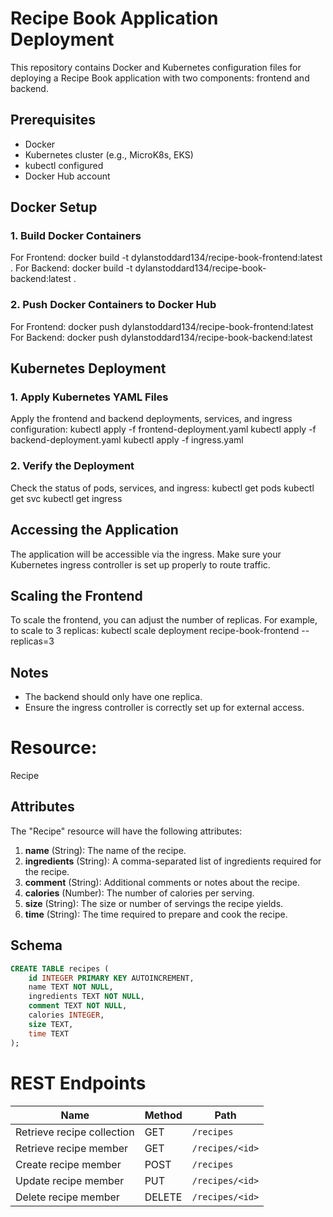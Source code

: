 # Recipe Book Application Deployment

This repository contains Docker and Kubernetes configuration files for deploying a Recipe Book application with two components: frontend and backend.

## Prerequisites

- Docker
- Kubernetes cluster (e.g., MicroK8s, EKS)
- kubectl configured
- Docker Hub account

## Docker Setup

### 1. Build Docker Containers
For Frontend:
docker build -t dylanstoddard134/recipe-book-frontend:latest .
For Backend:
docker build -t dylanstoddard134/recipe-book-backend:latest .

### 2. Push Docker Containers to Docker Hub
For Frontend:
docker push dylanstoddard134/recipe-book-frontend:latest
For Backend:
docker push dylanstoddard134/recipe-book-backend:latest

## Kubernetes Deployment

### 1. Apply Kubernetes YAML Files
Apply the frontend and backend deployments, services, and ingress configuration:
kubectl apply -f frontend-deployment.yaml
kubectl apply -f backend-deployment.yaml
kubectl apply -f ingress.yaml

### 2. Verify the Deployment
Check the status of pods, services, and ingress:
kubectl get pods
kubectl get svc
kubectl get ingress

## Accessing the Application
The application will be accessible via the ingress. Make sure your Kubernetes ingress controller is set up properly to route traffic.

## Scaling the Frontend
To scale the frontend, you can adjust the number of replicas. For example, to scale to 3 replicas:
kubectl scale deployment recipe-book-frontend --replicas=3

## Notes
- The backend should only have one replica.
- Ensure the ingress controller is correctly set up for external access.


# Resource: 
Recipe

## Attributes
The "Recipe" resource will have the following attributes:

1. **name** (String): The name of the recipe.
2. **ingredients** (String): A comma-separated list of ingredients required for the recipe.
3. **comment** (String): Additional comments or notes about the recipe.
4. **calories** (Number): The number of calories per serving.
5. **size** (String): The size or number of servings the recipe yields.
6. **time** (String): The time required to prepare and cook the recipe.

## Schema

```sql
CREATE TABLE recipes (
    id INTEGER PRIMARY KEY AUTOINCREMENT,
    name TEXT NOT NULL,
    ingredients TEXT NOT NULL,
    comment TEXT NOT NULL,
    calories INTEGER,
    size TEXT,
    time TEXT
);
```
# REST Endpoints

| **Name**                    | **Method** | **Path**            |
|-----------------------------|------------|---------------------|
| Retrieve recipe collection  | GET        | `/recipes`          |
| Retrieve recipe member      | GET        | `/recipes/<id>`     |
| Create recipe member        | POST       | `/recipes`          |
| Update recipe member        | PUT        | `/recipes/<id>`     |
| Delete recipe member        | DELETE     | `/recipes/<id>`     |
